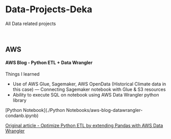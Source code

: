 # Data-Projects-Deka
All Data related projects

<br>

## AWS

#### AWS Blog - Python ETL + Data Wrangler

Things I learned

* Use of AWS Glue, Sagemaker, AWS OpenData (Historical Climate data in this case) — Connecting Sagemaker notebook with Glue & S3 resources
* Ability to execute SQL on notebook using AWS Data Wrangler python library

[Python Notebook](./Python Notebooks/aws-blog-datawrangler-condanb.ipynb)

[Original article - Optimize Python ETL by extending Pandas with AWS Data Wrangler](https://aws.amazon.com/blogs/big-data/optimize-python-etl-by-extending-pandas-with-aws-data-wrangler/)
